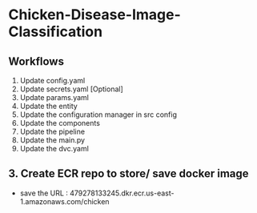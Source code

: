 # Chicken-Disease-Image-Classification


## Workflows

1. Update config.yaml
2. Update secrets.yaml [Optional]
3. Update params.yaml
4. Update the entity
5. Update the configuration manager in src config
6. Update the components
7. Update the pipeline
8. Update the main.py
9. Update the dvc.yaml




## 3. Create ECR repo to store/ save docker image

- save the URL : 479278133245.dkr.ecr.us-east-1.amazonaws.com/chicken